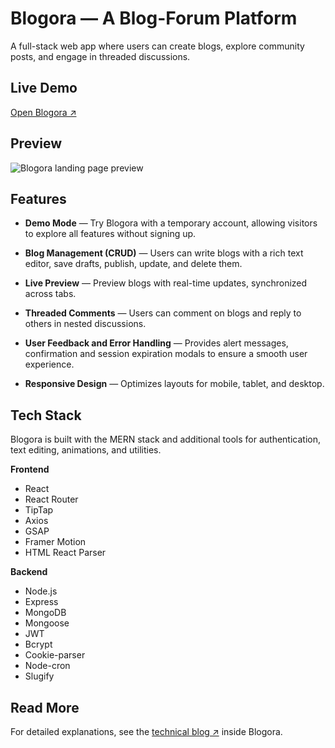 # Blogora — A Blog-Forum Platform

A full-stack web app where users can create blogs, explore community posts, and engage in threaded discussions.

## Live Demo

[Open Blogora ↗](https://blogora-demo.vercel.app)

## Preview

![Blogora landing page preview](./client/src/assets/images/blogora_preview.gif)

## Features
- **Demo Mode** — Try Blogora with a temporary account, allowing visitors to explore all features without signing up.

- **Blog Management (CRUD)** — Users can write blogs with a rich text editor, save drafts, publish, update, and delete them.

- **Live Preview** — Preview blogs with real-time updates, synchronized across tabs.

- **Threaded Comments** — Users can comment on blogs and reply to others in nested discussions.

- **User Feedback and Error Handling** — Provides alert messages, confirmation and session expiration modals to ensure a smooth user experience.

- **Responsive Design** — Optimizes layouts for mobile, tablet, and desktop.

## Tech Stack

Blogora is built with the MERN stack and additional tools for authentication, text editing, animations, and utilities.

**Frontend**
- React
- React Router
- TipTap
- Axios
- GSAP
- Framer Motion
- HTML React Parser

**Backend**
- Node.js
- Express
- MongoDB
- Mongoose
- JWT
- Bcrypt
- Cookie-parser
- Node-cron
- Slugify

## Read More

For detailed explanations, see the [technical blog ↗](https://blogora-demo.vercel.app/blog/behind-the-features-how-blogora-was-built) inside Blogora.